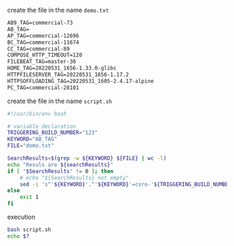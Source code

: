 

create the file in the name `demo.txt`

```txt
AB9_TAG=commercial-73
AB_TAG=
AP_TAG=commercial-12696
BC_TAG=commercial-11674
CC_TAG=commercial-89
COMPOSE_HTTP_TIMEOUT=120
FILEBEAT_TAG=master-30
HOME_TAG=20220531_1656-1.33.0-glibc
HTTPFILESERVER_TAG=20220531_1656-1.17.2
HTTPSOFFLOADING_TAG=20220531_1605-2.4.17-alpine
PC_TAG=commercial-28101
```

create the file in the name `script.sh`

```bash
#!/usr/bin/env bash

# variable declaration
TRIGGERING_BUILD_NUMBER="123"
KEYWORD="AB_TAG"
FILE="demo.txt"

SearchResults=$(grep -w ${KEYWORD} ${FILE} | wc -l)
echo "Resuls are ${searchResults}"
if [ "$SearchResults" != 0 ]; then
    # echo "${SearchResults} not empty"
    sed -i 's^'${KEYWORD}'.^'${KEYWORD}'=csro-'${TRIGGERING_BUILD_NUMBER}^'' "${FILE}"
else
    exit 1
fi
```

execution

```bash
bash script.sh
echo $?
```

